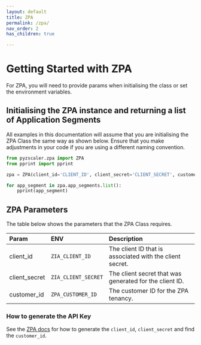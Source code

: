 ```yaml
---
layout: default 
title: ZPA 
permalink: /zpa/ 
nav_order: 2 
has_children: true

---
```


# Getting Started with ZPA

For ZPA, you will need to provide params when initialising the class or set the environment variables.

## Initialising the ZPA instance and returning a list of Application Segments

All examples in this documentation will assume that you are initialising the ZPA Class the same way as shown below.
Ensure that you make adjustments in your code if you are using a different naming convention.

```python
from pyzscaler.zpa import ZPA
from pprint import pprint

zpa = ZPA(client_id='CLIENT_ID', client_secret='CLIENT_SECRET', customer_id='CUSTOMER_ID')

for app_segment in zpa.app_segments.list():
    pprint(app_segment)
```

## ZPA Parameters

The table below shows the parameters that the ZPA Class requires.

| Param        | ENV        | Description |
|:-------------|:------------------|:------|
| client_id           | `ZIA_CLIENT_ID` | The client ID that is associated with the client secret.  |
| client_secret | `ZIA_CLIENT_SECRET`   | The client secret that was generated for the client ID.  |
| customer_id           | `ZPA_CUSTOMER_ID`      | The customer ID for the ZPA tenancy.  |


### How to generate the API Key

See the [ZPA docs](https://help.zscaler.com/zpa/about-api-keys) for how to generate the `client_id`, `client_secret` and find the `customer_id`.




